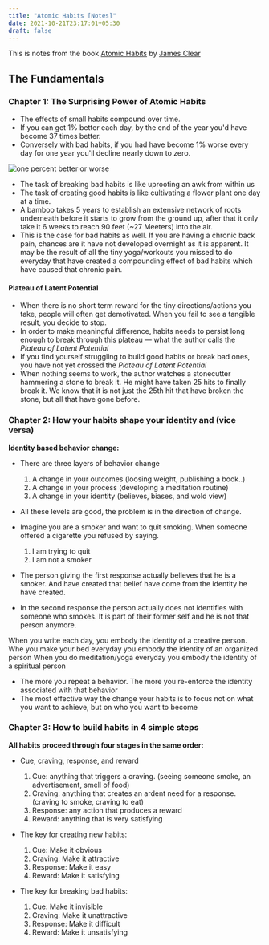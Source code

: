 ```yaml
---
title: "Atomic Habits [Notes]"
date: 2021-10-21T23:17:01+05:30
draft: false
---
```


This is notes from the book [Atomic Habits](https://jamesclear.com/atomic-habits) by [James Clear](https://twitter.com/JamesClear)

## The Fundamentals

### Chapter 1: The Surprising Power of Atomic Habits

- The effects of small habits compound over time. 
- If you can get 1% better each day, by the end of the year you'd have become 37 times better. 
- Conversely with bad habits, if you had have become 1% worse every day for one year you'll decline nearly down to zero.

![one percent better or worse](https://jamesclear.com/wp-content/uploads/2015/08/tiny-gains-graph.jpg)

- The task of breaking bad habits is like uprooting an awk from within us
- The task of creating good habits is like cultivating a flower plant one day at a time.
- A bamboo takes 5 years to establish an extensive network of roots underneath before it starts to grow from the ground up, after that it only take it 6 weeks to reach 90 feet (~27 Meeters) into the air.
- This is the case for bad habits as well. If you are having a chronic back pain, chances are it have not developed overnight as it is apparent. It may be the result of all the tiny yoga/workouts you missed to do everyday that have created a compounding effect of bad habits which have caused that chronic pain.

#### Plateau of Latent Potential

- When there is no short term reward for the tiny directions/actions you take, people will often get demotivated. When you fail to see a tangible result, you decide to stop.
- In order to make meaningful difference, habits needs to persist long enough to break through this plateau — what the author calls the *Plateau of Latent Potential*
- If you find yourself struggling to build good habits or break bad ones, you have not yet crossed the *Plateau of Latent Potential*
- When nothing seems to work, the author watches a stonecutter hammering a stone to break it. He might have taken 25 hits to finally break it. We know that it is not just the 25th hit that have broken the stone, but all that have gone before.

### Chapter 2: How your habits shape your identity and (vice versa)

**Identity based behavior change:**

- There are three layers of behavior change
  1. A change in your outcomes (loosing weight, publishing a book..)
  2. A change in your process (developing a meditation routine)
  3. A change in your identity (believes, biases, and wold view)

- All these levels are good, the problem is in the direction of change.

- Imagine you are a smoker and want to quit smoking. When someone offered a cigarette you refused by saying.
  1. I am trying to quit
  2. I am not a smoker

- The person giving the first response actually believes that he is a smoker. And have created that belief have come from the identity he have created.
- In the second response the person actually does not identifies with someone who smokes. It is part of their former self and he is not that person anymore.

When you write each day, you embody the identity of a creative person.
Whe you make your bed everyday you embody the identity of an organized person
When you do meditation/yoga everyday you embody the identity of a spiritual person

- The more you repeat a behavior. The more you re-enforce the identity associated with that behavior
- The most effective way the change your habits is to focus not on what you want to achieve, but on who you want to become

### Chapter 3: How to build habits in 4 simple steps

**All habits proceed through four stages in the same order:**

- Cue, craving, response, and reward
  1. Cue: anything that triggers a craving. (seeing someone smoke, an advertisement, smell of food)
  2. Craving: anything that creates an ardent need for a response. (craving to smoke, craving to eat)
  3. Response: any action that produces a reward
  4. Reward: anything that is very satisfying

- The key for creating new habits:

  1. Cue: Make it obvious
  2. Craving: Make it attractive
  3. Response: Make it easy
  4. Reward: Make it satisfying

- The key for breaking bad habits:

  1. Cue: Make it invisible
  2. Craving: Make it unattractive
  3. Response: Make it difficult
  4. Reward: Make it unsatisfying

